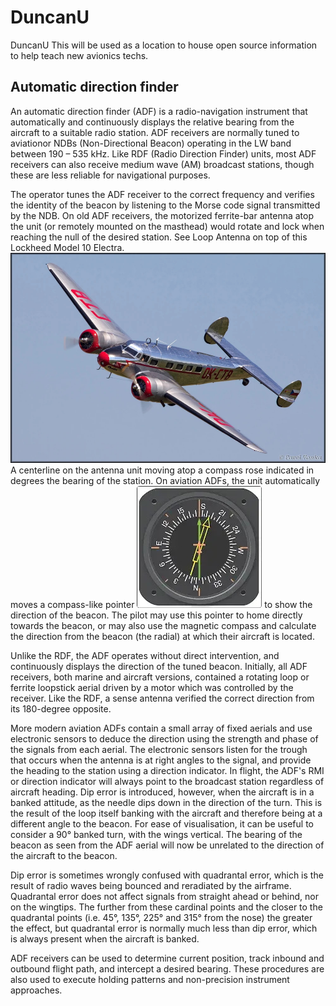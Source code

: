 # DuncanU
DuncanU
This will be used as a location to house open source information to help teach new avionics techs.   


## Automatic direction finder 

An automatic direction finder (ADF) is a radio-navigation instrument that automatically and continuously displays the relative bearing from the aircraft to a suitable radio station. ADF receivers are normally tuned to aviationor NDBs (Non-Directional Beacon) operating in the LW band between 190 – 535 kHz. Like RDF (Radio Direction Finder) units, most ADF receivers can also receive medium wave (AM) broadcast stations, though these are less reliable for navigational purposes.

The operator tunes the ADF receiver to the correct frequency and verifies the identity of the beacon by listening to the Morse code signal transmitted by the NDB. On old ADF receivers, the motorized ferrite-bar antenna atop the unit (or remotely mounted on the masthead) would rotate and lock when reaching the null of the desired station. See Loop Antenna on top of this Lockheed Model 10 Electra.
![](ADF/RDFAntenna.jpg)
A centerline on the antenna unit moving atop a compass rose indicated in degrees the bearing of the station. On aviation ADFs, the unit automatically moves a compass-like pointer ![RMI](ADF/RMI.jpg) to show the direction of the beacon. The pilot may use this pointer to home directly towards the beacon, or may also use the magnetic compass and calculate the direction from the beacon (the radial) at which their aircraft is located.

Unlike the RDF, the ADF operates without direct intervention, and continuously displays the direction of the tuned beacon. Initially, all ADF receivers, both marine and aircraft versions, contained a rotating loop or ferrite loopstick aerial driven by a motor which was controlled by the receiver. Like the RDF, a sense antenna verified the correct direction from its 180-degree opposite.

More modern aviation ADFs contain a small array of fixed aerials and use electronic sensors to deduce the direction using the strength and phase of the signals from each aerial. The electronic sensors listen for the trough that occurs when the antenna is at right angles to the signal, and provide the heading to the station using a direction indicator. In flight, the ADF's RMI or direction indicator will always point to the broadcast station regardless of aircraft heading. Dip error is introduced, however, when the aircraft is in a banked attitude, as the needle dips down in the direction of the turn. This is the result of the loop itself banking with the aircraft and therefore being at a different angle to the beacon. For ease of visualisation, it can be useful to consider a 90° banked turn, with the wings vertical. The bearing of the beacon as seen from the ADF aerial will now be unrelated to the direction of the aircraft to the beacon.

Dip error is sometimes wrongly confused with quadrantal error, which is the result of radio waves being bounced and reradiated by the airframe. Quadrantal error does not affect signals from straight ahead or behind, nor on the wingtips. The further from these cardinal points and the closer to the quadrantal points (i.e. 45°, 135°, 225° and 315° from the nose) the greater the effect, but quadrantal error is normally much less than dip error, which is always present when the aircraft is banked.

ADF receivers can be used to determine current position, track inbound and outbound flight path, and intercept a desired bearing. These procedures are also used to execute holding patterns and non-precision instrument approaches.
